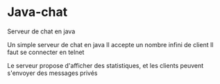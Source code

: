 Java-chat
=========

Serveur de chat en java

Un simple serveur de chat en java
Il accepte un nombre infini de client
Il faut se connecter en telnet

Le serveur propose d'afficher des statistiques, et les clients peuvent s'envoyer des messages privés
